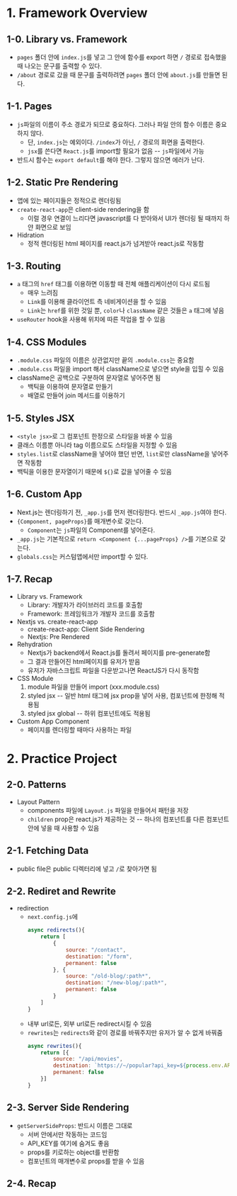 # 1. Framework Overview

## 1-0. Library vs. Framework

- `pages` 폴더 안에 `index.js`를 넣고 그 안에 함수를 export 하면 `/` 경로로 접속했을 때 나오는 문구를 출력할 수 있다.
- `/about` 경로로 갔을 때 문구를 출력하려면 `pages` 폴더 안에 `about.js`를 만들면 된다.

## 1-1. Pages
- `js`파일의 이름이 주소 경로가 되므로 중요하다. 그러나 파일 안의 함수 이름은 중요하지 않다.
    - 단, `index.js`는 예외이다. `/index`가 아닌, `/` 경로의 화면을 출력한다.
    - `jsx`를 쓴다면 `React.js`를 import할 필요가 없음 -- `js`파일에서 가능
- 반드시 함수는 `export default`를 해야 한다. 그렇지 않으면 에러가 난다.

## 1-2. Static Pre Rendering
- 앱에 있는 페이지들은 정적으로 렌더링됨
- `create-react-app`은 client-side rendering을 함
    - 이럴 경우 연결이 느리다면 javascript를 다 받아와서 UI가 렌더링 될 때까지 하얀 화면으로 보임
- Hidration
    - 정적 렌더링된 html 페이지를 react.js가 넘겨받아 react.js로 작동함
    
## 1-3. Routing
- `a` 태그의 `href` 태그를 이용하면 이동할 때 전체 애플리케이션이 다시 로드됨
    - 매우 느려짐
    - `Link`를 이용해 클라이언트 측 네비게이션을 할 수 있음
    - `Link`는 `href`를 위한 것일 뿐, `color`나 `className` 같은 것들은 `a` 태그에 넣음
- `useRouter` hook을 사용해 위치에 따른 작업을 할 수 있음

## 1-4. CSS Modules
- `.module.css` 파일의 이름은 상관없지만 끝의 `.module.css`는 중요함
- `.module.css` 파일을 import 해서 className으로 넣으면 style을 입힐 수 있음
- className은 공백으로 구분하여 문자열로 넣어주면 됨
    - 백틱을 이용하여 문자열로 만들기
    - 배열로 만들어 join 메서드를 이용하기

## 1-5. Styles JSX
- `<style jsx>`로 그 컴포넌트 한정으로 스타일을 바꿀 수 있음
- 클래스 이름뿐 아니라 tag 이름으로도 스타일을 지정할 수 있음
- `styles.list`로 className을 넣어야 했던 반면, `list`로만 className을 넣어주면 작동함
- 백틱을 이용한 문자열이기 때문에 `${}`로 값을 넣어줄 수 있음

## 1-6. Custom App
- Next.js는 렌더링하기 전, `_app.js`를 먼저 렌더링한다. 반드시 `_app.js`여야 한다.
- `{Component, pageProps}`를 매개변수로 갖는다.
    - `Component`는 `js`파일의 Component를 넣어준다.
- `_app.js`는 기본적으로 `return <Component {...pageProps} />`를 기본으로 갖는다.
- `globals.css`는 커스텀앱에서만 import할 수 있다.

## 1-7. Recap
- Library vs. Framework
    - Library: 개발자가 라이브러리 코드를 호출함
    - Framework: 프레임워크가 개발자 코드를 호출함
- Nextjs vs. create-react-app
    - create-react-app: Client Side Rendering
    - Nextjs: Pre Rendered
- Rehydration
    - Nextjs가 backend에서 React.js를 돌려서 페이지를 pre-generate함
    - 그 결과 만들어진 html페이지를 유저가 받음
    - 유저가 자바스크립트 파일을 다운받고나면 ReactJS가 다시 동작함
- CSS Module
    1. module 파일을 만들어 import (xxx.module.css)
    2. styled jsx -- 일반 html 태그에 jsx prop을 넣어 사용, 컴포넌트에 한정해 적용됨
    3. styled jsx global -- 하위 컴포넌트에도 적용됨
- Custom App Component
    - 페이지를 렌더링할 때마다 사용하는 파일

# 2. Practice Project

## 2-0. Patterns
- Layout Pattern
    - components 파일에 `Layout.js` 파일을 만들어서 패턴을 저장
    - `children` prop은 react.js가 제공하는 것 -- 하나의 컴포넌트를 다른 컴포넌트 안에 넣을 때 사용할 수 있음

## 2-1. Fetching Data
- public file은 public 디렉터리에 넣고 `/`로 찾아가면 됨

## 2-2. Rediret and Rewrite
- redirection
    - `next.config.js`에 
        ```javascript
        async redirects(){
            return [
                {
                    source: "/contact",
                    destination: "/form",
                    permanent: false
                }, {
                    source: "/old-blog/:path*",
                    destination: "/new-blog/:path*",
                    permanent: false
                }
            ]
        }
        ```
    - 내부 url로든, 외부 url로든 redirect시킬 수 있음
    - `rewrites`는 `redirects`와 같이 경로를 바꿔주지만 유저가 알 수 없게 바꿔줌
        ```javascript
        async rewrites(){
            return [{
                source: "/api/movies",
                destination: `https://~/popular?api_key=${process.env.API_KEY}`,
                permanent: false
            }]
        }
        ```

## 2-3. Server Side Rendering
- `getServerSideProps`: 반드시 이름은 그대로
    - 서버 안에서만 작동하는 코드임
    - API_KEY를 여기에 숨겨도 좋음
    - props를 키로하는 object를 반환함
    - 컴포넌트의 매개변수로 props를 받을 수 있음
    
## 2-4. Recap